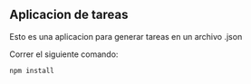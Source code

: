 
## Aplicacion de tareas

Esto es una aplicacion para generar tareas en un archivo .json

Correr el siguiente comando: 

```
npm install
```